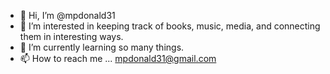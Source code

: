 - 👋 Hi, I’m @mpdonald31
- 👀 I’m interested in keeping track of books, music, media, and connecting them in interesting ways.
- 🌱 I’m currently learning so many things.
- 📫 How to reach me ... mpdonald31@gmail.com

<!---
mpdonald31/mpdonald31 is a ✨ special ✨ repository because its `README.md` (this file) appears on your GitHub profile.
You can click the Preview link to take a look at your changes.
--->
